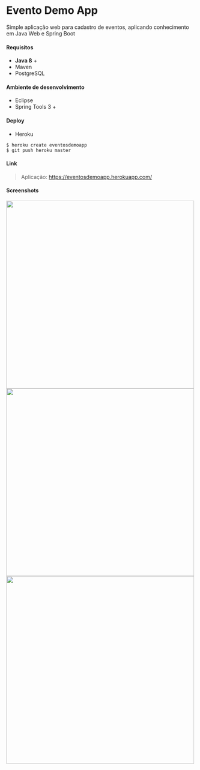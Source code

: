 # Evento Demo App
Simple aplicação web para cadastro de eventos, aplicando conhecimento em Java Web e Spring Boot

#### Requisitos
- **Java 8** + 
- Maven
- PostgreSQL

#### Ambiente de desenvolvimento
- Eclipse
- Spring Tools 3 +

#### Deploy
- Heroku

```
$ heroku create eventosdemoapp
$ git push heroku master
```

#### Link
> Aplicação: https://eventosdemoapp.herokuapp.com/

#### Screenshots
<img src="https://github.com/cleefsouza/evento-demoApp/blob/master/screenshots/index.PNG" width="500px"/><br/>
<img src="https://github.com/cleefsouza/evento-demoApp/blob/master/screenshots/event-list.PNG" width="500px"/><br/>
<img src="https://github.com/cleefsouza/evento-demoApp/blob/master/screenshots/details-event.PNG" width="500px"/>
